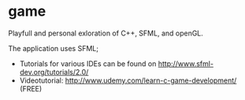 game
====

Playfull and personal exloration of C++, SFML, and openGL.

The application uses SFML; 
  - Tutorials for various IDEs can be found on http://www.sfml-dev.org/tutorials/2.0/
  - Videotutorial: http://www.udemy.com/learn-c-game-development/ (FREE)
